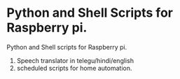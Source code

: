 Python and Shell Scripts for Raspberry pi.
==========================================

Python and Shell scripts for Raspberry pi.

1. Speech translator in telegu/hindi/english  
2. scheduled scripts for home automation.

